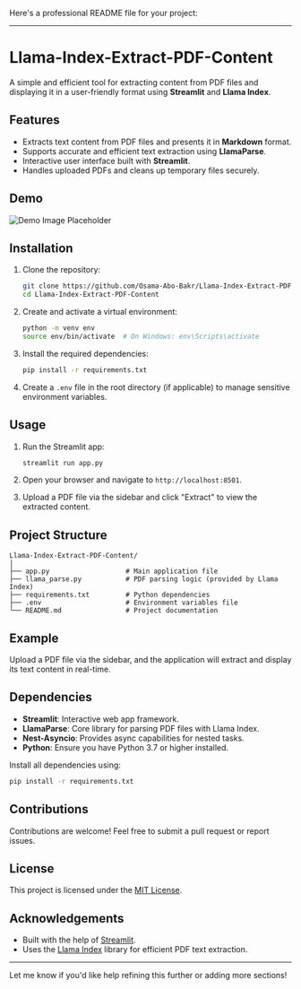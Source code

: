 Here's a professional README file for your project:

---

# Llama-Index-Extract-PDF-Content

A simple and efficient tool for extracting content from PDF files and displaying it in a user-friendly format using **Streamlit** and **Llama Index**.

## Features

- Extracts text content from PDF files and presents it in **Markdown** format.
- Supports accurate and efficient text extraction using **LlamaParse**.
- Interactive user interface built with **Streamlit**.
- Handles uploaded PDFs and cleans up temporary files securely.

## Demo

![Demo Image Placeholder](https://via.placeholder.com/800x400?text=Add+Demo+Image+Here)

## Installation

1. Clone the repository:
   ```bash
   git clone https://github.com/Osama-Abo-Bakr/Llama-Index-Extract-PDF-Content.git
   cd Llama-Index-Extract-PDF-Content
   ```

2. Create and activate a virtual environment:
   ```bash
   python -m venv env
   source env/bin/activate  # On Windows: env\Scripts\activate
   ```

3. Install the required dependencies:
   ```bash
   pip install -r requirements.txt
   ```

4. Create a `.env` file in the root directory (if applicable) to manage sensitive environment variables.

## Usage

1. Run the Streamlit app:
   ```bash
   streamlit run app.py
   ```

2. Open your browser and navigate to `http://localhost:8501`.

3. Upload a PDF file via the sidebar and click "Extract" to view the extracted content.

## Project Structure

```
Llama-Index-Extract-PDF-Content/
│
├── app.py                   # Main application file
├── llama_parse.py           # PDF parsing logic (provided by Llama Index)
├── requirements.txt         # Python dependencies
├── .env                     # Environment variables file
└── README.md                # Project documentation
```

## Example

Upload a PDF file via the sidebar, and the application will extract and display its text content in real-time.

## Dependencies

- **Streamlit**: Interactive web app framework.
- **LlamaParse**: Core library for parsing PDF files with Llama Index.
- **Nest-Asyncio**: Provides async capabilities for nested tasks.
- **Python**: Ensure you have Python 3.7 or higher installed.

Install all dependencies using:
```bash
pip install -r requirements.txt
```

## Contributions

Contributions are welcome! Feel free to submit a pull request or report issues.

## License

This project is licensed under the [MIT License](LICENSE).

## Acknowledgements

- Built with the help of [Streamlit](https://streamlit.io/).
- Uses the [Llama Index](https://github.com/jerryjliu/llama_index) library for efficient PDF text extraction.

---

Let me know if you'd like help refining this further or adding more sections!